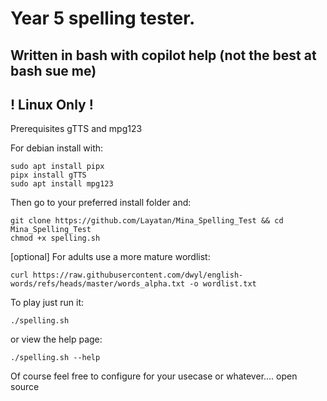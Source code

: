 # Year 5 spelling tester. 
## Written in bash with copilot help (not the best at bash sue me)  
## ! Linux Only !
Prerequisites gTTS and mpg123

For debian install with:
```
sudo apt install pipx
pipx install gTTS
sudo apt install mpg123
```
Then go to your preferred install folder and:
```
git clone https://github.com/Layatan/Mina_Spelling_Test && cd Mina_Spelling_Test
chmod +x spelling.sh
```
[optional] For adults use a more mature wordlist:
```
curl https://raw.githubusercontent.com/dwyl/english-words/refs/heads/master/words_alpha.txt -o wordlist.txt
```
To play just run it:
```
./spelling.sh
```
or view the help page:
```
./spelling.sh --help
```

Of course feel free to configure for your usecase or whatever.... open source
